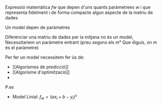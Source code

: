 Expressió matemàtica $fw$ que depen d'uns quants paràmetrees $w$ i que representa fidelment i de forma compacte algun aspecte de la matriu de dades 

Un model depen de paràmetres

Diferènciar una matriu de dades per la mitjana no és un model, Necessitariem un paràmetre entrant (preu segons els $m²$ Que diguis, on $m$ és el paràmetre)

Per fer un model necessitem fer ús de:
- [[Algorismes de predicció]]
- [[Algorisme d'optimització]]
- 

P.ex
- Model Linial:
$f_w = (ax_i+b-y_i)²$
